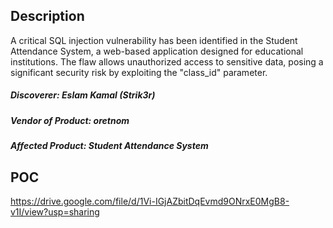 ## Description
A critical SQL injection vulnerability has been identified in the Student Attendance System, a web-based application designed for educational institutions. The flaw allows unauthorized access to sensitive data, posing a significant security risk by exploiting the "class_id" parameter.

##### Discoverer: Eslam Kamal (Strik3r)
##### Vendor of Product: oretnom
##### Affected Product: Student Attendance System

## POC

https://drive.google.com/file/d/1Vi-IGjAZbitDqEvmd9ONrxE0MgB8-v1I/view?usp=sharing
